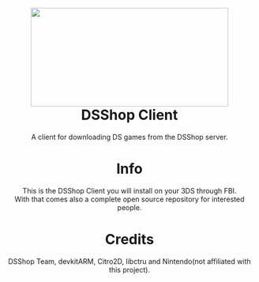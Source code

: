<h1 align="center"><br><img src="https://cdn.discordapp.com/attachments/1102974988346208327/1150783804420669552/Untitled215_20230604144110.png" height="200" width="400"><br><b>DSShop Client</b></h1>
<p align="center">A client for downloading DS games from the DSShop server.</p>

<h1 align="center"><b>Info</b></h1>
<p align="center">This is the DSShop Client you will install on your 3DS through FBI.<br>
With that comes also a complete open source repository for interested people.</p>

<h1 align="center"><b>Credits</b></h1>
<p align="center">DSShop Team, devkitARM, Citro2D, libctru and Nintendo(not affiliated with this project).</p>
